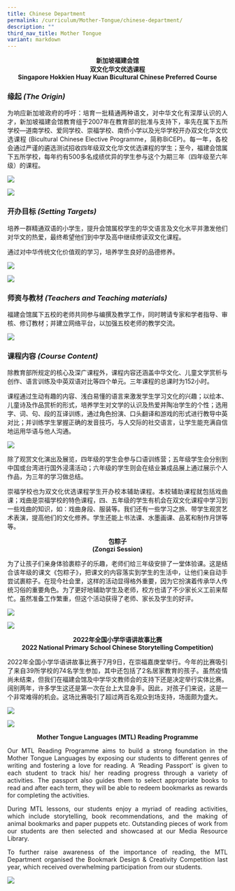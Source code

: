 ```yaml
---
title: Chinese Department
permalink: /curriculum/Mother-Tongue/chinese-department/
description: ""
third_nav_title: Mother Tongue
variant: markdown
---
```

<center><b>新加坡福建会馆<br>  
双文化华文优选课程</b></center>


<center><b>Singapore Hokkien Huay Kuan Bicultural Chinese Preferred Course</b></center>

### 缘起&nbsp;_(The Origin)_

<p style="text-align:justify">为响应新加坡政府的呼吁：培育一批精通两种语文，对中华文化有深厚认识的人才，新加坡福建会馆教育组于2007年在教育部的批准与支持下，率先在属下五所学校—道南学校、爱同学校、崇福学校、南侨小学以及光华学校开办双文化华文优选课程 (Bicultural Chinese Elective Programme，简称BiCEP)。每一年，各校会通过严谨的遴选测试招收四年级双文化华文优选课程的学生；至今，福建会馆属下五所学校，每年约有500多名成绩优异的学生参与这个为期三年（四年级至六年级）的课程。</p>

![](/images/ChineseDepartment_Photo-1-2048x1536.jpg)

![](/images/ChineseDepartment_Photo-3-2048x1346.jpg)

### 开办目标&nbsp;_(Setting Targets)_

<p style="text-align:justify">培养一群精通双语的小学生，提升会馆属校学生的华文语言及文化水平并激发他们对华文的热爱，最终希望他们到中学及高中继续修读双文化课程。</p>

<p style="text-align:justify">通过对中华传统文化价值观的学习，培养学生良好的品德修养。</p>

![](/images/ChineseDepartment_Photo-5-2048x1536.jpg)

![](/images/ChineseDepartment_Photo-6-2048x1536.jpg)

### 师资与教材&nbsp;_(Teachers and Teaching materials)_

<p style="text-align:justify">福建会馆属下五校的老师共同参与编撰及教学工作，同时聘请专家和学者指导、审核、修订教材；并建立网络平台，以加强五校老师的教学交流。</p>

![](/images/ChineseDepartment_Photo-A-2048x1152.png)

### 课程内容&nbsp;_(Course Content)_

<p style="text-align:justify">除教育部所规定的核心及深广课程外，课程内容还涵盖中华文化、儿童文学赏析与创作、语言训练及中英双语对比等四个单元。三年课程的总课时为152小时。</p>

<p style="text-align:justify">课程通过生动有趣的内容、浅白易懂的语言来激发学生学习文化的兴趣；以绘本、儿童诗及作品赏析的形式，培养学生对文学的认识及热爱并陶冶学生的个性；选用字、词、句、段的互译训练，通过角色扮演、口头翻译和游戏的形式进行教导中英对比；并训练学生掌握正确的发音技巧，与人交际的社交语言，让学生能充满自信地运用华语与他人沟通。</p>

![](/images/ChineseDepartment_Photo-B-2048x1152.png)

<p style="text-align:justify">除了观赏文化演出及展览，四年级的学生会参与口语训练营；五年级学生会分别到中国或台湾进行国外浸濡活动；六年级的学生则会在结业兼成品展上通过展示个人作品，为三年的学习做总结。</p>

<p style="text-align:justify">崇福学校也为双文化优选课程学生开办校本辅助课程。本校辅助课程就包括戏曲课；戏曲是崇福学校的特色课程，四、五年级的学生有机会在双文化课程中学习到一些戏曲的知识，如：戏曲身段、服装等。我们还有一些学习之旅、带学生观赏艺术表演，提高他们的文化修养。学生还能上书法课、水墨画课、品茗和制作月饼等等。</p>

<center><b>包粽子<br>
	(Zongzi Session)</b></center>
	
<p style="text-align:justify">为了让孩子们亲身体验裹粽子的乐趣，老师们给三年级安排了一堂体验课。这是结合该年级的课文《包粽子》，把课文的内容落实到学生的生活中，让他们亲自动手尝试裹粽子。在现今社会里，这样的活动显得格外重要，因为它扮演着传承华人传统习俗的重要角色。为了更好地辅助学生及老师，校方也请了不少家长义工前来帮忙。虽然准备工作繁重，但这个活动获得了老师、家长及学生的好评。</p>

![](/images/Zongzi-Picture-1.jpg)

![](/images/Zongzi-Picture-2.jpg)

<center><b>2022年全国小学华语讲故事比赛<br>
	2022 National Primary School Chinese Storytelling Competition)</b></center>
	
<p style="text-align:justify">2022年全国小学华语讲故事比赛于7月9日，在崇福嘉庚堂举行。今年的比赛吸引了来自39所学校的74名学生参加，其中还包括了2名居家教育的孩子。虽然疫情尚未结束，但我们在福建会馆及中学华文教师会的支持下还是决定举行实体比赛。阔别两年，许多学生这还是第一次在台上大显身手。因此，对孩子们来说，这是一个非常难得的机会。这场比赛吸引了超过两百名观众到场支持，场面颇为盛大。</p>

![](/images/National_Chinese_Storytelling_Competition_Picture1.jpg)

![](/images/National_Chinese_Storytelling_Competition_Picture2.jpg)

<center><b>Mother Tongue Languages (MTL) Reading Programme</b></center>

<p style="text-align:justify">Our MTL Reading Programme aims to build a strong foundation in the Mother Tongue Languages by exposing our students to different genres of writing and fostering a love for reading. A ‘Reading Passport’ is given to each student to track his/ her reading progress through a variety of activities. The passport also guides them to select appropriate books to read and after each term, they will be able to redeem bookmarks as rewards for completing the activities.</p>

<p style="text-align:justify">During MTL lessons, our students enjoy a myriad of reading activities, which include storytelling, book recommendations, and the making of animal bookmarks and paper puppets etc. Outstanding pieces of work from our students are then selected and showcased at our Media Resource Library.</p>

<p style="text-align:justify">To further raise awareness of the importance of reading, the MTL Department organised the Bookmark Design &amp; Creativity Competition last year, which received overwhelming participation from our students.</p>

![](/images/MTL-Chinese-Picture-A.jpg)